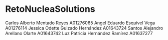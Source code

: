 ﻿# RetoNucleaSolutions
Carlos Alberto Mentado Reyes A01276065
Angel Eduardo Esquivel Vega A01276114
Jessica Odette Guizado Hernández A01643724
Santos Alejandro Arellano Olarte A01643742
Luz Patricia Hernández Ramírez A01637277
